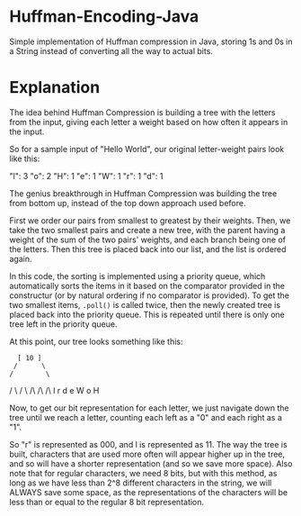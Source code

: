 # Huffman-Encoding-Java
Simple implementation of Huffman compression in Java, storing 1s and 0s in a String instead of converting all the way to actual bits.

# Explanation

The idea behind Huffman Compression is building a tree with the letters from the input, giving
each letter a weight based on how often it appears in the input. 

So for a sample input of "Hello World", our original letter-weight pairs look like this:

"l": 3
"o": 2
"H": 1
"e": 1
"W": 1
"r": 1
"d": 1

The genius breakthrough in Huffman Compression was building the tree from bottom up, instead of the
top down approach used before. 

First we order our pairs from smallest to greatest by their weights. Then, we take the two smallest pairs and
create a new tree, with the parent having a weight of the sum of the two pairs' weights, and each branch being
one of the letters. Then this tree is placed back into our list, and the list is ordered again. 

In this code, the sorting is implemented using a priority queue, which automatically sorts the items in it
based on the comparator provided in the constructur (or by natural ordering if no comparator is provided).
To get the two smallest items, `.poll()` is called twice, then the newly created tree is placed back into
the priority queue. This is repeated until there is only one tree left in the priority queue. 

At this point, our tree looks something like this:

      [ 10 ] 
     /      \
    /        \   
   / \      / \ 
  /\ /\    /\  l
 r d e W  o H  

 Now, to get our bit representation for each letter, we just navigate down the tree until we reach a letter,
 counting each left as a "0" and each right as a "1".

 So "r" is represented as 000, and l is represented as 11. The way the tree is built, characters that are 
 used more often will appear higher up in the tree, and so will have a shorter representation (and so we
 save more space). Also note that for regular characters, we need 8 bits, but with this method, as long as we have
 less than 2^8 different characters in the string, we will ALWAYS save some space, as the representations of the
 characters will be less than or equal to the regular 8 bit representation. 
